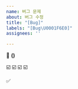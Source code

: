 ```yaml
---
name: 버그 문제
about: 버그 수정
title: "[Bug]"
labels: "[Bug\U0001F6E0]"
assignees: ''

---
```


🚀 **()** 

☑️
☑️
☑️
☑️

✅
